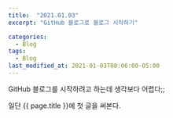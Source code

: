 ```yaml
---
title:  "2021.01.03"
excerpt: "GitHub 블로그로 블로그 시작하기"

categories:
  - Blog
tags:
  - Blog
last_modified_at: 2021-01-03T08:06:00-05:00
---
```


GitHub 블로그를 시작하려고 하는데 생각보다 어렵다;;


일단 {{ page.title }}에 첫 글을 써본다.
